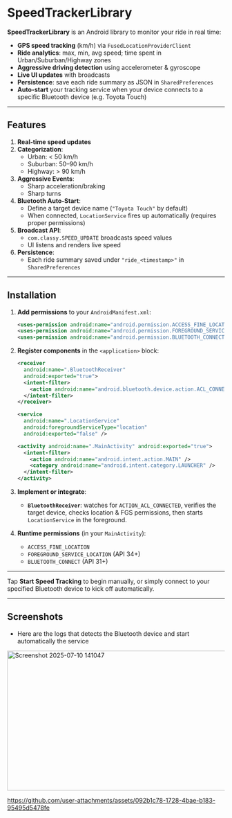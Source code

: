 # SpeedTrackerLibrary

**SpeedTrackerLibrary** is an Android library to monitor your ride in real time:

-  **GPS speed tracking** (km/h) via `FusedLocationProviderClient`
-  **Ride analytics**: max, min, avg speed; time spent in Urban/Suburban/Highway zones
-  **Aggressive driving detection** using accelerometer & gyroscope
-  **Live UI updates** with broadcasts
-  **Persistence**: save each ride summary as JSON in `SharedPreferences`
-  **Auto‑start** your tracking service when your device connects to a specific Bluetooth device (e.g. Toyota Touch)

---

## Features

1. **Real‑time speed updates**
2. **Categorization**:
   - Urban: < 50 km/h
   - Suburban: 50–90 km/h
   - Highway: > 90 km/h
3. **Aggressive Events**:
   - Sharp acceleration/braking
   - Sharp turns
4. **Bluetooth Auto‑Start**:
   - Define a target device name (`"Toyota Touch"` by default)
   - When connected, `LocationService` fires up automatically (requires proper permissions)
5. **Broadcast API**:
   - `com.classy.SPEED_UPDATE` broadcasts speed values
   - UI listens and renders live speed
6. **Persistence**:
   - Each ride summary saved under `"ride_<timestamp>"` in `SharedPreferences`

---

## Installation

1. **Add permissions** to your `AndroidManifest.xml`:

   ```xml
   <uses-permission android:name="android.permission.ACCESS_FINE_LOCATION"/>
   <uses-permission android:name="android.permission.FOREGROUND_SERVICE_LOCATION"/>
   <uses-permission android:name="android.permission.BLUETOOTH_CONNECT"/>
   ```

2. **Register components** in the `<application>` block:

   ```xml
   <receiver
     android:name=".BluetoothReceiver"
     android:exported="true">
     <intent-filter>
       <action android:name="android.bluetooth.device.action.ACL_CONNECTED"/>
     </intent-filter>
   </receiver>

   <service
     android:name=".LocationService"
     android:foregroundServiceType="location"
     android:exported="false" />

   <activity android:name=".MainActivity" android:exported="true">
     <intent-filter>
       <action android:name="android.intent.action.MAIN" />
       <category android:name="android.intent.category.LAUNCHER" />
     </intent-filter>
   </activity>
   ```

3. **Implement or integrate**:

   - **`BluetoothReceiver`**: watches for `ACTION_ACL_CONNECTED`, verifies the target device, checks location & FGS permissions, then starts `LocationService` in the foreground.

4. **Runtime permissions** (in your `MainActivity`):

   - `ACCESS_FINE_LOCATION`
   - `FOREGROUND_SERVICE_LOCATION` (API 34+)
   - `BLUETOOTH_CONNECT` (API 31+)

---

Tap **Start Speed Tracking** to begin manually, or simply connect to your specified Bluetooth device to kick off automatically.

---
## Screenshots
- Here are the logs that detects the Bluetooth device and start automatically the service
<img width="1882" height="323" alt="Screenshot 2025-07-10 141047" src="https://github.com/user-attachments/assets/db323fc8-122a-4170-bf5f-dd42c9c679ce" />

https://github.com/user-attachments/assets/092b1c78-1728-4bae-b183-95495d5478fe






